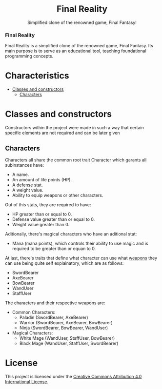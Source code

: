 <p align="center">
 <h1 align="center">Final Reality</h1>
 <p align="center">Simplified clone of the renowned game, Final Fantasy!</p>
</p>

### Final Reality

Final Reality is a simplified clone of the renowned game, Final Fantasy. Its main purpose is to
serve as an educational tool, teaching foundational programming concepts.

# Characteristics <!-- omit in toc -->

- [Classes and constructors](#classes-and-constructors)
    - [Characters](#characters)

# Classes and constructors

Constructors within the project were made in such a way that certain specific elements are not required and can be later given

## Characters

Characters all share the common root trait Character which garants all subinstances have:

- A name.
- An amount of life points (HP).
- A defense stat.
- A weight value.
- Ability to equip weapons or other characters.

Out of this stats, they are required to have:

- HP greater than or equal to 0.
- Defense value greater than or equal to 0.
- Weight value greater than 0.

Aditionally, there's magical characters who have an aditional stat:

- Mana (mana points), which controls their ability to use magic and is required to be greater than or equan to 0.

At last, there's traits that define what character can use what [weapons](#weapons) they can use being quite self explainatory, which are as follows:

- SwordBearer
- AxeBearer
- BowBearer
- WandUser
- StaffUser

The characters and their respective weapons are:

- Common Characters:
  - Paladin (SwordBearer, AxeBearer)
  - Warrior (SwordBearer, AxeBearer, BowBearer)
  - Ninja   (SwordBearer, BowBearer, WandUser)
- Magical Characters:
  - White Mage (WandUser, StaffUser, BowBearer)
  - Black Mage (WandUser, StaffUser, SwordBearer)

# License

This project is licensed under the
[Creative Commons Attribution 4.0 International License](https://creativecommons.org/licenses/by/4.0/).